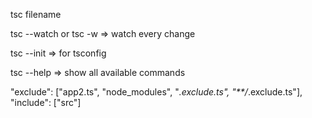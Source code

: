 tsc filename

tsc --watch
or
tsc -w => watch every change

tsc --init => for tsconfig

tsc --help => show all available commands

"exclude": ["app2.ts", "node_modules", "*.exclude.ts", "**/*.exclude.ts"],
"include": ["src"]
